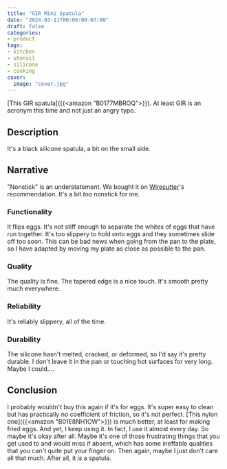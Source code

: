 ```yaml
---
title: "GIR Mini Spatula"
date: "2024-03-11T00:00:00-07:00"
draft: false
categories:
- product
tags:
- kitchen
- utensil
- silicone
- cooking
cover:
  image: "cover.jpg"
---
```

[This GIR spatula]({{<amazon "B0177MBROQ">}}). At least GIR is an acronym this time and not just an angry typo.
<!--more-->
## Description

It's a black silicone spatula, a bit on the small side.

## Narrative

"Nonstick" is an understatement. We bought it on [Wirecutter](https://www.nytimes.com/wirecutter/)'s recommendation. It's a bit *too* nonstick for me.

### Functionality

It flips eggs. It's not stiff enough to separate the whites of eggs that have run together. It's too slippery to hold onto eggs and they sometimes slide off too soon. This can be bad news when going from the pan to the plate, so I have adapted by moving my plate as close as possible to the pan.

### Quality

The quality is fine. The tapered edge is a nice touch. It's smooth pretty much everywhere.

### Reliability

It's reliably slippery, all of the time.

### Durability

The silicone hasn't melted, cracked, or deformed, so I'd say it's pretty durable. I don't leave it in the pan or touching hot surfaces for very long. Maybe I could....

## Conclusion

I probably wouldn't buy this again if it's for eggs. It's super easy to clean but has practically no coefficient of friction, so it's not perfect. [This nylon one]({{<amazon "B01E8NH1OW">}}) is much better, at least for making fried eggs. And yet, I keep using it. In fact, I use it almost every day. So maybe it's okay after all. Maybe it's one of those frustrating things that you get used to and would miss if absent, which has some ineffable qualities that you can't quite put your finger on. Then again, maybe I just don't care all that much. After all, it *is* a spatula. 